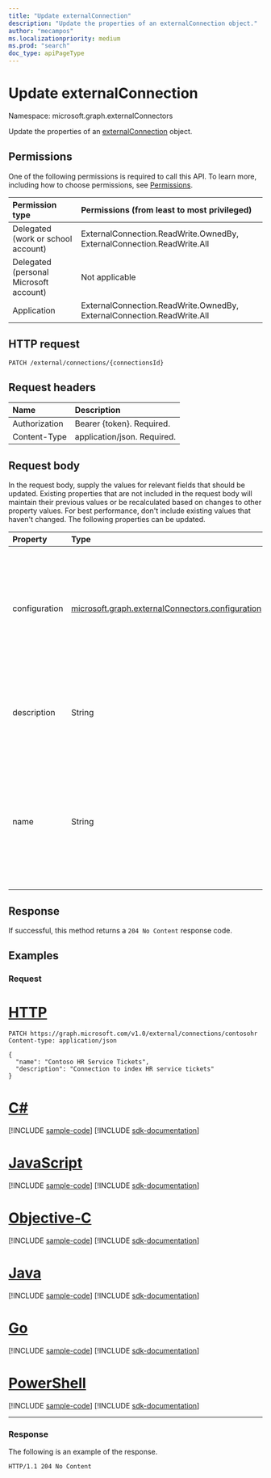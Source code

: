 ```yaml
---
title: "Update externalConnection"
description: "Update the properties of an externalConnection object."
author: "mecampos"
ms.localizationpriority: medium
ms.prod: "search"
doc_type: apiPageType
---
```


# Update externalConnection

Namespace: microsoft.graph.externalConnectors

Update the properties of an [externalConnection](../resources/externalconnectors-externalconnection.md) object.

## Permissions
One of the following permissions is required to call this API. To learn more, including how to choose permissions, see [Permissions](/graph/permissions-reference).

| Permission type                        | Permissions (from least to most privileged) |
|:---------------------------------------|:--------------------------------------------|
|Delegated (work or school account)|ExternalConnection.ReadWrite.OwnedBy, ExternalConnection.ReadWrite.All|
|Delegated (personal Microsoft account)|Not applicable|
|Application| ExternalConnection.ReadWrite.OwnedBy, ExternalConnection.ReadWrite.All|

## HTTP request

<!-- {
  "blockType": "ignored"
}
-->
``` http
PATCH /external/connections/{connectionsId}
```

## Request headers

| Name          | Description                 |
|:--------------|:----------------------------|
| Authorization | Bearer {token}. Required.   |
| Content-Type  | application/json. Required. |

## Request body
In the request body, supply the values for relevant fields that should be updated. Existing properties that are not included in the request body will maintain their previous values or be recalculated based on changes to other property values. For best performance, don't include existing values that haven't changed. The following properties can be updated.

| Property      | Type                                           | Description |
|:--------------|:-----------------------------------------------|:------------|
| configuration | [microsoft.graph.externalConnectors.configuration](../resources/externalconnectors-configuration.md) | Specifies additional application IDs that are allowed to manage the connection and to index content in the connection. |
| description   | String                                         | Description of the connection displayed in the Microsoft 365 admin center. |
| name          | String                                         | The display name of the connection to be displayed in the Microsoft 365 admin center. Maximum length of 128 characters. |


## Response

If successful, this method returns a `204 No Content` response code.

## Examples

### Request



# [HTTP](#tab/http)
<!-- {
  "blockType": "request",
  "name": "update_externalconnection",
  "sampleKeys": ["contosohr"]
}
-->
``` http
PATCH https://graph.microsoft.com/v1.0/external/connections/contosohr
Content-type: application/json

{
  "name": "Contoso HR Service Tickets",
  "description": "Connection to index HR service tickets"
}
```
# [C#](#tab/csharp)
[!INCLUDE [sample-code](../includes/snippets/csharp/update-externalconnection-csharp-snippets.md)]
[!INCLUDE [sdk-documentation](../includes/snippets/snippets-sdk-documentation-link.md)]

# [JavaScript](#tab/javascript)
[!INCLUDE [sample-code](../includes/snippets/javascript/update-externalconnection-javascript-snippets.md)]
[!INCLUDE [sdk-documentation](../includes/snippets/snippets-sdk-documentation-link.md)]

# [Objective-C](#tab/objc)
[!INCLUDE [sample-code](../includes/snippets/objc/update-externalconnection-objc-snippets.md)]
[!INCLUDE [sdk-documentation](../includes/snippets/snippets-sdk-documentation-link.md)]

# [Java](#tab/java)
[!INCLUDE [sample-code](../includes/snippets/java/update-externalconnection-java-snippets.md)]
[!INCLUDE [sdk-documentation](../includes/snippets/snippets-sdk-documentation-link.md)]

# [Go](#tab/go)
[!INCLUDE [sample-code](../includes/snippets/go/update-externalconnection-go-snippets.md)]
[!INCLUDE [sdk-documentation](../includes/snippets/snippets-sdk-documentation-link.md)]

# [PowerShell](#tab/powershell)
[!INCLUDE [sample-code](../includes/snippets/powershell/update-externalconnection-powershell-snippets.md)]
[!INCLUDE [sdk-documentation](../includes/snippets/snippets-sdk-documentation-link.md)]

---



<!-- markdownlint-disable MD024 -->
### Response
<!-- markdownlint-enable MD024 -->

The following is an example of the response.

<!-- {
  "blockType": "response",
  "truncated": true
} -->

```http
HTTP/1.1 204 No Content
```
